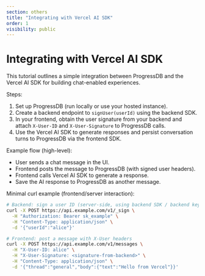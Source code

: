 ```yaml
---
section: others
title: "Integrating with Vercel AI SDK"
order: 1
visibility: public
---
```


# Integrating with Vercel AI SDK

This tutorial outlines a simple integration between ProgressDB and the Vercel
AI SDK for building chat-enabled experiences.

Steps:

1. Set up ProgressDB (run locally or use your hosted instance).
2. Create a backend endpoint to `signUser(userId)` using the backend SDK.
3. In your frontend, obtain the user signature from your backend and attach
   `X-User-ID` and `X-User-Signature` to ProgressDB calls.
4. Use the Vercel AI SDK to generate responses and persist conversation turns
   to ProgressDB via the frontend SDK.

Example flow (high-level):

- User sends a chat message in the UI.
- Frontend posts the message to ProgressDB (with signed user headers).
- Frontend calls Vercel AI SDK to generate a response.
- Save the AI response to ProgressDB as another message.

Minimal curl example (frontend/server interaction):

```sh
# Backend: sign a user ID (server-side, using backend SDK / backend key)
curl -X POST https://api.example.com/v1/_sign \
  -H "Authorization: Bearer sk_example" \
  -H "Content-Type: application/json" \
  -d '{"userId":"alice"}'

# Frontend: post a message with X-User headers
curl -X POST https://api.example.com/v1/messages \
  -H "X-User-ID: alice" \
  -H "X-User-Signature: <signature-from-backend>" \
  -H "Content-Type: application/json" \
  -d '{"thread":"general","body":{"text":"Hello from Vercel"}}'
```
